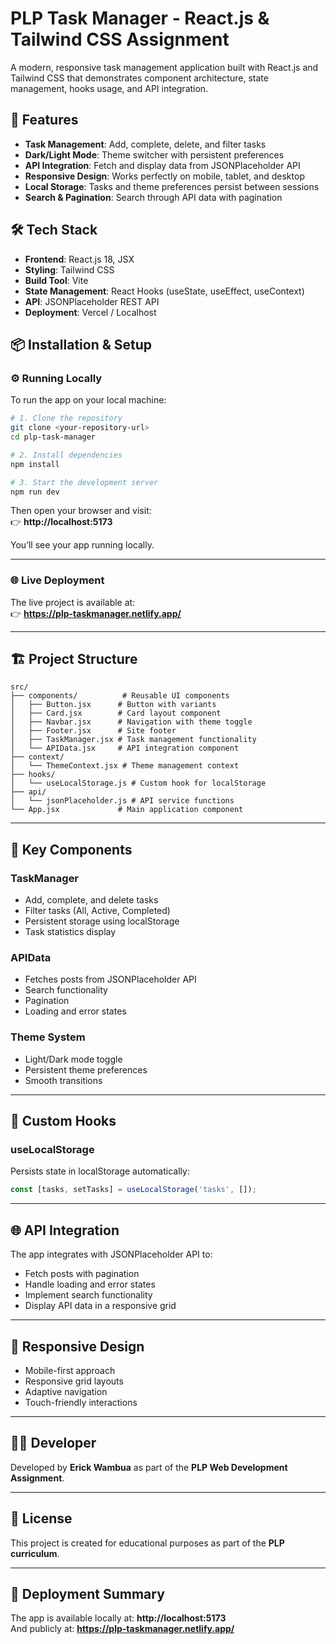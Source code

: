 # PLP Task Manager - React.js & Tailwind CSS Assignment

A modern, responsive task management application built with React.js and Tailwind CSS that demonstrates component architecture, state management, hooks usage, and API integration.

## 🚀 Features

- **Task Management**: Add, complete, delete, and filter tasks
- **Dark/Light Mode**: Theme switcher with persistent preferences
- **API Integration**: Fetch and display data from JSONPlaceholder API
- **Responsive Design**: Works perfectly on mobile, tablet, and desktop
- **Local Storage**: Tasks and theme preferences persist between sessions
- **Search & Pagination**: Search through API data with pagination

## 🛠️ Tech Stack

- **Frontend**: React.js 18, JSX
- **Styling**: Tailwind CSS
- **Build Tool**: Vite
- **State Management**: React Hooks (useState, useEffect, useContext)
- **API**: JSONPlaceholder REST API
- **Deployment**: Vercel / Localhost

## 📦 Installation & Setup

### ⚙️ Running Locally

To run the app on your local machine:

```bash
# 1. Clone the repository
git clone <your-repository-url>
cd plp-task-manager

# 2. Install dependencies
npm install

# 3. Start the development server
npm run dev
```

Then open your browser and visit:  
👉 **http://localhost:5173**

You’ll see your app running locally.

---

### 🌐 Live Deployment

The live project is available at:  
👉 **https://plp-taskmanager.netlify.app/**

---

## 🏗️ Project Structure

```
src/
├── components/          # Reusable UI components
│   ├── Button.jsx      # Button with variants
│   ├── Card.jsx        # Card layout component
│   ├── Navbar.jsx      # Navigation with theme toggle
│   ├── Footer.jsx      # Site footer
│   ├── TaskManager.jsx # Task management functionality
│   └── APIData.jsx     # API integration component
├── context/
│   └── ThemeContext.jsx # Theme management context
├── hooks/
│   └── useLocalStorage.js # Custom hook for localStorage
├── api/
│   └── jsonPlaceholder.js # API service functions
└── App.jsx             # Main application component
```

---

## 🎯 Key Components

### TaskManager
- Add, complete, and delete tasks  
- Filter tasks (All, Active, Completed)  
- Persistent storage using localStorage  
- Task statistics display  

### APIData
- Fetches posts from JSONPlaceholder API  
- Search functionality  
- Pagination  
- Loading and error states  

### Theme System
- Light/Dark mode toggle  
- Persistent theme preferences  
- Smooth transitions  

---

## 🔧 Custom Hooks

### useLocalStorage
Persists state in localStorage automatically:

```jsx
const [tasks, setTasks] = useLocalStorage('tasks', []);
```

---

## 🌐 API Integration

The app integrates with JSONPlaceholder API to:
- Fetch posts with pagination  
- Handle loading and error states  
- Implement search functionality  
- Display API data in a responsive grid  

---

## 📱 Responsive Design

- Mobile-first approach  
- Responsive grid layouts  
- Adaptive navigation  
- Touch-friendly interactions  

---

## 👨‍💻 Developer

Developed by **Erick Wambua** as part of the **PLP Web Development Assignment**.

---

## 📝 License

This project is created for educational purposes as part of the **PLP curriculum**.

---

## 🚀 Deployment Summary

The app is available locally at: **http://localhost:5173**  
And publicly at: **https://plp-taskmanager.netlify.app/**
